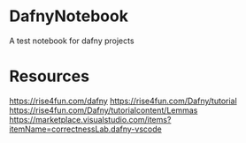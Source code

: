 # DafnyNotebook
A test notebook for dafny projects

# Resources
https://rise4fun.com/dafny
https://rise4fun.com/Dafny/tutorial
https://rise4fun.com/Dafny/tutorialcontent/Lemmas
https://marketplace.visualstudio.com/items?itemName=correctnessLab.dafny-vscode